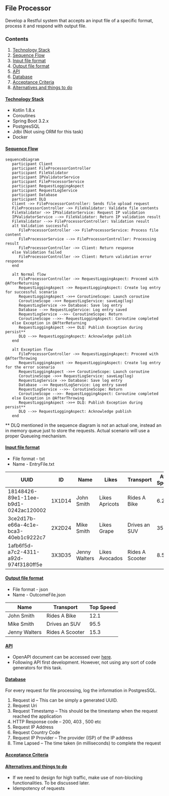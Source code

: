 ## File Processor

Develop a Restful system that accepts an input file of a specific format, process it and respond with output file.

### Contents

1. [Technology Stack](#technology-stack)
2. [Sequence Flow](#sequence-flow)
3. [Input file format](#input-file-format)
4. [Output file format](#output-file-format)
5. [API](#api)
6. [Database](#database)
7. [Acceptance Criteria](#acceptance-criteria)
8. [Alternatives and things to do](#alternatives-and-things-to-do)

#### [Technology Stack](#technology-stack)
* Kotlin 1.8.x
* Coroutines
* Spring Boot 3.2.x
* PostgresSQL
* Jdbi (Not using ORM for this task)
* Docker

#### [Sequence Flow](#sequence-flow)

```mermaid
sequenceDiagram
   participant Client
   participant FileProcessorController
   participant FileValidator
   participant IPValidatorService
   participant FileProcessorService
   participant RequestLoggingAspect
   participant RequestLogService
   participant Database
   participant DLQ
   Client ->> FileProcessorController: Sends file upload request
   FileProcessorController ->> FileValidator: Validate file contents
   FileValidator ->> IPValidatorService: Request IP validation
   IPValidatorService -->> FileValidator: Return IP validation result
   FileValidator -->> FileProcessorController: Validation result
   alt Validation successful
      FileProcessorController ->> FileProcessorService: Process file content
      FileProcessorService -->> FileProcessorController: Processing result
      FileProcessorController ->> Client: Return response
   else Validation failed
      FileProcessorController ->> Client: Return validation error response
   end

   alt Normal flow
      FileProcessorController ->> RequestLoggingAspect: Proceed with @AfterReturning
      RequestLoggingAspect ->> RequestLoggingAspect: Create log entry for successful scenario
      RequestLoggingAspect ->>+ CoroutineScope: Launch coroutine
      CoroutineScope ->>+ RequestLogService: saveLog(log)
      RequestLogService ->> Database: Save log entry
      Database -->> RequestLogService: Log entry saved
      RequestLogService -->>- CoroutineScope: Return
      CoroutineScope -->>- RequestLoggingAspect: Coroutine completed
   else Exception in @AfterReturning
      RequestLoggingAspect ->>+ DLQ: Publish Exception during persist**
      DLQ -->> RequestLoggingAspect: Acknowledge publish
   end

   alt Exception flow
      FileProcessorController ->> RequestLoggingAspect: Proceed with @AfterThrowing
      RequestLoggingAspect ->> RequestLoggingAspect: Create log entry for the error scenario
      RequestLoggingAspect ->>+ CoroutineScope: Launch coroutine
      CoroutineScope ->>+ RequestLogService: saveLog(log)
      RequestLogService ->> Database: Save log entry
      Database -->> RequestLogService: Log entry saved
      RequestLogService -->>- CoroutineScope: Return
      CoroutineScope -->>- RequestLoggingAspect: Coroutine completed
   else Exception in @AfterThrowing
      RequestLoggingAspect ->>+ DLQ: Publish Exception during persist**
      DLQ -->> RequestLoggingAspect: Acknowledge publish
   end
```
** DLQ mentioned in the sequence diagram is not an actual one, instead an in memory queue just to store the requests. Actual scenario will use a proper Queueing mechanism.

#### [Input file format](#input-file-format)

* File format - txt
* Name - EntryFile.txt

| UUID                                 | ID     | Name          | Likes          | Transport       | Avg Speed | Top Speed |
|--------------------------------------|--------|---------------|----------------|-----------------|-----------|-----------|
| 18148426-89e1-11ee-b9d1-0242ac120002 | 1X1D14 | John Smith    | Likes Apricots | Rides A Bike    | 6.2       | 12.1      |
| 3ce2d17b-e66a-4c1e-bca3-40eb1c9222c7 | 2X2D24 | Mike Smith    | Likes Grape    | Drives an SUV   | 35.0      | 95.5      |
| 1afb6f5d-a7c2-4311-a92d-974f3180ff5e | 3X3D35 | Jenny Walters | Likes Avocados | Rides A Scooter | 8.5       | 15.3      |

#### [Output file format](#output-file-format)

* File format - json
* Name - OutcomeFile.json

| Name          | Transport       | Top Speed |
|---------------|-----------------|-----------|
| John Smith    | Rides A Bike    | 12.1      |
| Mike Smith    | Drives an SUV   | 95.5      |
| Jenny Walters | Rides A Scooter | 15.3      |

#### [API](#api)
* OpenAPI document can be accessed over [here](src/main/resources/openapi.yaml). 
* Following API first development. However, not using any sort of code generators for this task.


#### [Database](#database)
For every request for file processing, log the information in PostgresSQL.
1. Request id – This can be simply a generated UUID.
2. Request Uri
3. Request Timestamp – This should be the timestamp when the request reached the
   application
4. HTTP Response code – 200, 403 , 500 etc
5. Request IP Address
6. Request Country Code
7. Request IP Provider – The provider (ISP) of the IP address
8. Time Lapsed – The time taken (in milliseconds) to complete the request

#### [Acceptance Criteria](#acceptance-criteria)


#### [Alternatives and things to do](#alternatives-and-things-to-do)
* If we need to design for high traffic, make use of non-blocking functionalities. To be discussed later.
* Idempotency of requests